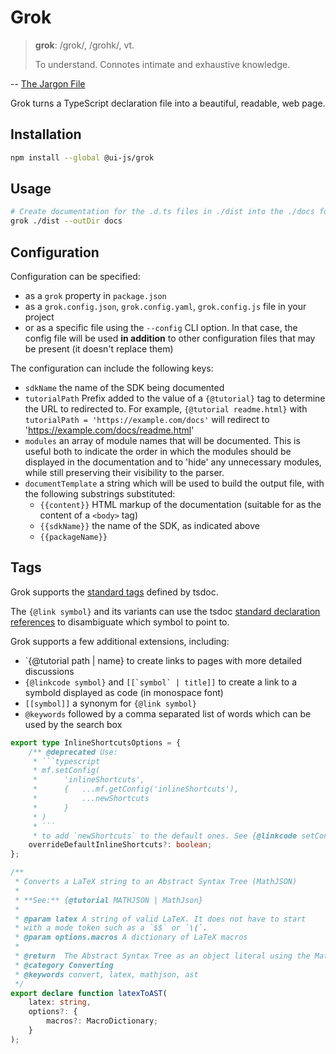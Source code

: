 # Grok

> **grok**: /grok/, /grohk/, vt.
>
> To understand. Connotes intimate and exhaustive knowledge.

-- [The Jargon File](http://catb.org/jargon/html/G/grok.html)

Grok turns a TypeScript declaration file into a beautiful, readable, web page.

## Installation

```bash
npm install --global @ui-js/grok
```

## Usage

```bash
# Create documentation for the .d.ts files in ./dist into the ./docs folder
grok ./dist --outDir docs
```

## Configuration

Configuration can be specified:

-   as a `grok` property in `package.json`
-   as a `grok.config.json`, `grok.config.yaml`, `grok.config.js` file in your project
-   or as a specific file using the `--config` CLI option. In that case, the config file will be used **in addition** to other configuration files that may be present (it doesn't replace them)

The configuration can include the following keys:

-   `sdkName` the name of the SDK being documented
-   `tutorialPath` Prefix added to the value of a `{@tutorial}` tag to determine
    the URL to redirected to.
    For example, `{@tutorial readme.html}` with `tutorialPath = 'https://example.com/docs'`
    will redirect to 'https://example.com/docs/readme.html'
-   `modules` an array of module names that will be documented. This is useful both to indicate the order in which the modules should be displayed in the documentation and to 'hide' any unnecessary modules, while still preserving their visibility to the parser.
-   `documentTemplate` a string which will be used to build the output file, with the following substrings substituted:
    -   `{{content}}` HTML markup of the documentation (suitable for as the content of a `<body>` tag)
    -   `{{sdkName}}` the name of the SDK, as indicated above
    -   `{{packageName}}`

## Tags

Grok supports the [standard tags](https://github.com/microsoft/tsdoc/blob/master/tsdoc/src/details/StandardTags.ts) defined by tsdoc.

The `{@link symbol}` and its variants can use the tsdoc [standard declaration references](https://github.com/microsoft/tsdoc/blob/master/spec/code-snippets/DeclarationReferences.ts) to disambiguate which symbol to point to.

Grok supports a few additional extensions, including:

-   `{@tutorial path | name} to create links to pages with more detailed discussions
-   `{@linkcode symbol}` and `` [[`symbol` | title]] `` to create a link to a symbold displayed as code (in monospace font)
-   `[[symbol]]` a synonym for `{@link symbol}`
-   `@keywords` followed by a comma separated list of words which can be used by the search box

````typescript
export type InlineShortcutsOptions = {
    /** @deprecated Use:
     * ```typescript
     * mf.setConfig(
     *      'inlineShortcuts',
     *      {   ...mf.getConfig('inlineShortcuts'),
     *          ...newShortcuts
     *      }
     * )
     * ```
     * to add `newShortcuts` to the default ones. See {@linkcode setConfig} */
    overrideDefaultInlineShortcuts?: boolean;
};
````

```typescript
/**
 * Converts a LaTeX string to an Abstract Syntax Tree (MathJSON)
 *
 * **See:** {@tutorial MATHJSON | MathJson}
 *
 * @param latex A string of valid LaTeX. It does not have to start
 * with a mode token such as a `$$` or `\(`.
 * @param options.macros A dictionary of LaTeX macros
 *
 * @return  The Abstract Syntax Tree as an object literal using the MathJSON format.
 * @category Converting
 * @keywords convert, latex, mathjson, ast
 */
export declare function latexToAST(
    latex: string,
    options?: {
        macros?: MacroDictionary;
    }
);
```
